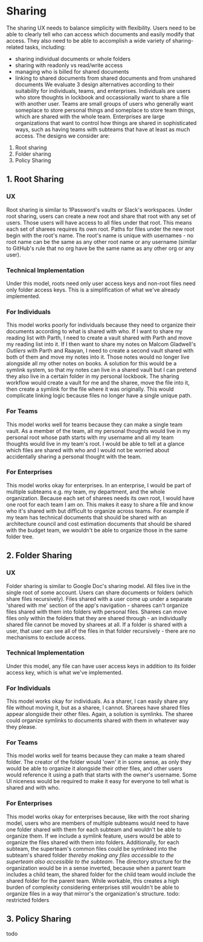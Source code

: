 # Sharing

The sharing UX needs to balance simplicity with flexibility. Users need to be able to clearly tell who can access which
documents and easily modify that access. They also need to be able to accomplish a wide variety of sharing-related
tasks, including:

* sharing individual documents or whole folders
* sharing with readonly vs read/write access
* managing who is billed for shared documents
* linking to shared documents from shared documents and from unshared documents We evaluate 3 design alternatives
  according to their suitability for individuals, teams, and enterprises. Individuals are users who store thoughts in
  lockbook and occassionally want to share a file with another user. Teams are small groups of users who generally want
  someplace to store personal things and someplace to store team things, which are shared with the whole team.
  Enterprises are large organizations that want to control how things are shared in sophisticated ways, such as having
  teams with subteams that have at least as much access. The designs we consider are:

1. Root sharing
2. Folder sharing
3. Policy Sharing

## 1. Root Sharing

### UX

Root sharing is similar to 1Password's vaults or Slack's workspaces. Under root sharing, users can create a new root and
share that root with any set of users. Those users will have access to all files under that root. This means each set of
sharees requires its own root. Paths for files under the new root begin with the root's name. The root's name is unique
with usernames - no root name can be the same as any other root name or any username (similar to GitHub's rule that no
org have be the same name as any other org or any user).

### Technical Implementation

Under this model, roots need only user access keys and non-root files need only folder access keys. This is a
simplification of what we've already implemented.

### For Individuals

This model works poorly for individuals because they need to organize their documents according to what is shared with
who. If I want to share my reading list with Parth, I need to create a vault shared with Parth and move my reading list
into it. If I then want to share my notes on Malcom Gladwell's _Outliers_ with Parth and Raayan, I need to create a
second vault shared with both of them and move my notes into it. Those notes would no longer live alongside all my other
notes on books. A solution for this would be a symlink system, so that my notes can live in a shared vault but I can
pretend they also live in a certain folder in my personal lockbook. The sharing workflow would create a vault for me and
the sharee, move the file into it, then create a symlink for the file where it was originally. This would complicate
linking logic because files no longer have a single unique path.

### For Teams

This model works well for teams because they can make a single team vault. As a member of the team, all my personal
thoughts would live in my personal root whose path starts with my username and all my team thoughts would live in my
team's root. I would be able to tell at a glance which files are shared with who and I would not be worried about
accidentally sharing a personal thought with the team.

### For Enterprises

This model works okay for enterprises. In an enterprise, I would be part of multiple subteams e.g. my team, my
department, and the whole organization. Because each set of sharees needs its own root, I would have one root for each
team I am on. This makes it easy to share a file and know who it's shared with but difficult to organize across teams.
For example if my team has technical documents that should be shared with an architecture council and cost estimation
documents that should be shared with the budget team, we wouldn't be able to organize those in the same folder tree.

## 2. Folder Sharing

### UX

Folder sharing is similar to Google Doc's sharing model. All files live in the single root of some account. Users can
share documents or folders (which share files recursively). Files shared with a user come up under a separate 'shared
with me' section of the app's navigation - sharees can't organize files shared with them into folders with personal
files. Sharees can move files only within the folders that they are shared through - an individually shared file cannot
be moved by sharees at all. If a folder is shared with a user, that user can see all of the files in that folder
recursively - there are no mechanisms to exclude access.

### Technical Implementation

Under this model, any file can have user access keys in addition to its folder access key, which is what we've
implemented.

### For Individuals

This model works okay for individuals. As a sharer, I can easily share any file without moving it, but as a sharee, I
cannot. Sharees have shared files appear alongside their other files. Again, a solution is symlinks. The sharee could
organize symlinks to documents shared with them in whatever way they please.

### For Teams

This model works well for teams because they can make a team shared folder. The creator of the folder would 'own' it in
some sense, as only they would be able to organize it alongside their other files, and other users would reference it
using a path that starts with the owner's username. Some UI niceness would be required to make it easy for everyone to
tell what is shared and with who.

### For Enterprises

This model works okay for enterprises because, like with the root sharing model, users who are members of multiple
subteams would need to have one folder shared with them for each subteam and wouldn't be able to organize them. If we
include a symlink feature, users would be able to organize the files shared with them into folders. Additionally, for
each subteam, the superteam's common files could be symlinked into the subteam's shared folder _thereby making any files
accessible to the superteam also accessible to the subteam_. The directory structure for the organization would be in a
sense inverted, because when a parent team includes a child team, the shared folder for the child team would include the
shared folder for the parent team. While workable, this creates a high burden of complexity considering enterprises
still wouldn't be able to organize files in a way that mirror's the organization's structure. todo: restricted folders

## 3. Policy Sharing

todo